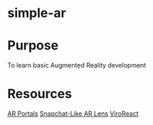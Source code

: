 # simple-ar

# Purpose

To learn basic Augmented Reality development

# Resources

[AR Portals](https://blog.viromedia.com/how-to-build-ar-portals-in-5-mins-w-react-native-viro-ar-b939850def94)
[Snapchat-Like AR Lens](https://blog.viromedia.com/add-snapchat-ar-lenses-to-any-app-w-react-native-viro-ar-9d4053769782)
[ViroReact](https://docs.viromedia.com/docs/viro-platform-overview)